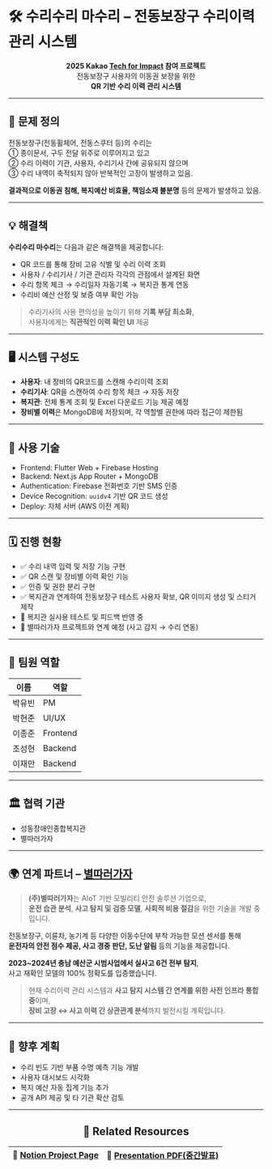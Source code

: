 # 🛠 수리수리 마수리 – 전동보장구 수리이력 관리 시스템

<div align="center">

**2025 Kakao [Tech for Impact](https://techforimpact.io/) 참여 프로젝트**  
전동보장구 사용자의 이동권 보장을 위한  
**QR 기반 수리 이력 관리 시스템**

</div>

---

## 🧩 문제 정의

전동보장구(전동휠체어, 전동스쿠터 등)의 수리는  
① 종이문서, 구두 전달 위주로 이루어지고 있고  
② 수리 이력이 기관, 사용자, 수리기사 간에 공유되지 않으며  
③ 수리 내역이 축적되지 않아 반복적인 고장이 발생하고 있음.

**결과적으로 이동권 침해, 복지예산 비효율, 책임소재 불분명** 등의 문제가 발생하고 있음.

---

## 💡 해결책

**수리수리 마수리**는 다음과 같은 해결책을 제공합니다:

- QR 코드를 통해 장비 고유 식별 및 수리 이력 조회
- 사용자 / 수리기사 / 기관 관리자 각각의 관점에서 설계된 화면
- 수리 항목 체크 → 수리일자 자동기록 → 복지관 통계 연동
- 수리비 예산 산정 및 보증 여부 확인 가능

> 수리기사의 사용 편의성을 높이기 위해 **기록 부담 최소화**,  
> 사용자에게는 **직관적인 이력 확인 UI** 제공

---

## 🖥 시스템 구성도

- **사용자**: 내 장비의 QR코드를 스캔해 수리이력 조회  
- **수리기사**: QR을 스캔하여 수리 항목 체크 → 자동 저장  
- **복지관**: 전체 통계 조회 및 Excel 다운로드 기능 제공 예정  
- **장비별 이력**은 MongoDB에 저장되며, 각 역할별 권한에 따라 접근이 제한됨

---

## 🔧 사용 기술

- Frontend: Flutter Web + Firebase Hosting
- Backend: Next.js App Router + MongoDB
- Authentication: Firebase 전화번호 기반 SMS 인증
- Device Recognition: `uuidv4` 기반 QR 코드 생성
- Deploy: 자체 서버 (AWS 이전 계획)

---

## 🗓 진행 현황

- ✅ 수리 내역 입력 및 저장 기능 구현  
- ✅ QR 스캔 및 장비별 이력 확인 기능  
- ✅ 인증 및 권한 분리 구현
- ✅ 복지관과 연계하여 전동보장구 테스트 사용자 확보, QR 이미지 생성 및 스티거 제작
- 🔄 복지관 실사용 테스트 및 피드백 반영 중  
- 🔄 별따러가자 프로젝트와 연계 예정 (사고 감지 → 수리 연동)

---

## 👤 팀원 역할

| 이름 | 역할 |
|------|------|
| 박유빈 | PM |
| 박현준 | UI/UX |
| 이종준 | Frontend |
| 조성현 | Backend |
| 이재만 | Backend |

---

## 🏛 협력 기관

- 성동장애인종합복지관  
- 별따러가자

---
## 🌍 연계 파트너 – [별따러가자](https://starpickers.imweb.me/)

> **(주)별따러가자**는 AIoT 기반 모빌리티 안전 솔루션 기업으로,  
> **운전 습관 분석**, **사고 탐지 및 검증 모델**, **사회적 비용 절감**을 위한 기술을 개발 중입니다.

전동보장구, 이륜차, 농기계 등 다양한 이동수단에 부착 가능한 모션 센서를 통해  
**운전자의 안전 점수 제공, 사고 경중 판단, 도난 알림** 등의 기능을 제공합니다.

**2023~2024년 충남 예산군 시범사업에서 실사고 6건 전부 탐지**,  
사고 재확인 모델의 100% 정확도를 입증했습니다.

> 현재 수리이력 관리 시스템과 **사고 탐지 시스템 간 연계를 위한 사전 인프라 통합 중**이며,  
> **장비 고장 ↔ 사고 이력 간 상관관계 분석**까지 발전시킬 계획입니다.

---

## 🌱 향후 계획

- 수리 빈도 기반 부품 수명 예측 기능 개발  
- 사용자 대시보드 시각화  
- 복지 예산 자동 집계 기능 추가  
- 공개 API 제공 및 타 기관 확산 검토

---

<div align="center">
  
  ## 🔗 Related Resources
  
  | 📘 [Notion Project Page](https://jaeman-hyu.notion.site/1c4ec4b6449b80bca4f2d6413eb7e8ef?pvs=74) | 🧾 [Presentation PDF(중간발표)](https://github.com/user-attachments/files/20057505/-.pdf)|
  |:---:|:---:|
